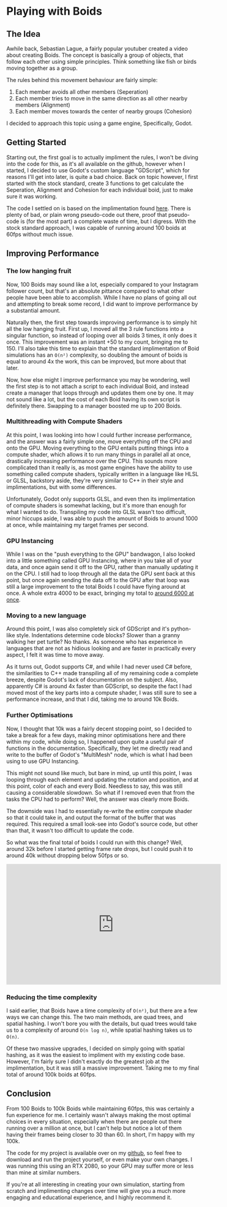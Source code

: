 # Playing with Boids


## The Idea

Awhile back, Sebastian Lague, a fairly popular youtuber created a video about creating Boids. The concept is basically a group of objects, that follow each other using simple principles. Think something like fish or birds moving together as a group.

The rules behind this movement behaviour are fairly simple:

1. Each member avoids all other members (Seperation)
2. Each member tries to move in the same direction as all other nearby members (Alignment)
3. Each member moves towards the center of nearby groups (Cohesion)

I decided to approach this topic using a game engine, Specifically, Godot.


## Getting Started

Starting out, the first goal is to actually impliment the rules, I won't be diving into the code for this, as it's all available on the github, however when I started, I decided to use Godot's custom language "GDScript", which for reasons I'll get into later, is quite a bad choice. Back on topic however, I first started with the stock standard, create 3 functions to get calculate the Seperation, Alignment and Cohesion for each individual boid, just to make sure it was working.

The code I settled on is based on the implimentation found [here](https://vanhunteradams.com/Pico/Animal_Movement/Boids-algorithm.html). There is plenty of bad, or plain wrong pseudo-code out there, proof that pseudo-code is (for the most part) a complete waste of time, but I digress. With the stock standard approach, I was capable of running around 100 boids at 60fps without much issue.


## Improving Performance

### The low hanging fruit

Now, 100 Boids may sound like a lot, especially compared to your Instagram follower count, but that's an absolute pittance compared to what other people have been able to accomplish. While I have no plans of going all out and attempting to break some record, I did want to improve performance by a substantial amount.

Naturally then, the first step towards improving performance is to simply hit all the low hanging fruit. First up, I moved all the 3 rule functions into a singular function, so instead of looping over all boids 3 times, it only does it once. This improvement was an instant +50 to my count, bringing me to 150. I'll also take this time to explain that the standard implimentation of Boid simulations has an `O(n²)` complexity, so doubling the amount of boids is equal to around 4x the work, this can be improved, but more about that later.

Now, how else might I improve performance you may be wondering, well the first step is to not attach a script to each individual Boid, and instead create a manager that loops through and updates them one by one. It may not sound like a lot, but the cost of each Boid having its own script is definitely there. Swapping to a manager boosted me up to 200 Boids.


### Multithreading with Compute Shaders

At this point, I was looking into how I could further increase performance, and the answer was a fairly simple one, move everything off the CPU and onto the GPU. Moving everything to the GPU entails putting things into a compute shader, which allows it to run many things in parallel all at once, drastically increasing performance over the CPU. This sounds more complicated than it really is, as most game engines have the ability to use something called compute shaders, typically written in a language like HLSL or GLSL, backstory aside, they're very similar to C++ in their style and implimentations, but with some differences.

Unfortunately, Godot only supports GLSL, and even then its implimentation of compute shaders is somewhat lacking, but it's more than enough for what I wanted to do. Transpiling my code into GLSL wasn't too difficult, minor hiccups aside, I was able to push the amount of Boids to around 1000 at once, while maintaining my target frames per second.


### GPU Instancing

While I was on the "push everything to the GPU" bandwagon, I also looked into a little something called GPU Instancing, where in you take all of your data, and once again send it off to the GPU, rather than manually updating it on the CPU. I still had to loop through all the data the GPU sent back at this point, but once again sending the data off to the GPU after that loop was still a large improvement to the total Boids I could have flying around at once. A whole extra 4000 to be exact, bringing my total to [around 6000 at once](https://youtu.be/ckOERwvr7KM).


### Moving to a new language

Around this point, I was also completely sick of GDScript and it's python-like style. Indentations determine code blocks? Slower than a granny walking her pet turtle? No thanks. As someone who has experience in languages that are not as hidious looking and are faster in practically every aspect, I felt it was time to move away.

As it turns out, Godot supports C#, and while I had never used C# before, the similarities to C++ made transpiling all of my remaining code a complete breeze, despite Godot's lack of documentation on the subject. Also, apparently C# is around 4x faster than GDScript, so despite the fact I had moved most of the key parts into a compute shader, I was still sure to see a performance increase, and that I did, taking me to around 10k Boids.


### Further Optimisations

Now, I thought that 10k was a fairly decent stopping point, so I decided to take a break for a few days, making minor optimisations here and there within my code, while doing so, I happened upon quite a useful pair of functions in the documentation. Specifically, they let me directly read and write to the buffer of Godot's "MultiMesh" node, which is what I had been using to use GPU Instancing.

This might not sound like much, but bare in mind, up until this point, I was looping through each element and updating the rotation and position, and at this point, color of each and every Boid. Needless to say, this was still causing a considerable slowdown. So what if I removed even that from the tasks the CPU had to perform? Well, the answer was clearly more Boids.

The downside was I had to essentially re-write the entire compute shader so that it could take in, and output the format of the buffer that was required. This required a small look-see into Godot's source code, but other than that, it wasn't too difficult to update the code.

So what was the final total of boids I could run with this change? Well, around 32k before I started getting frame rate drops, but I could push it to around 40k without dropping below 50fps or so.


<iframe width="560" height="315" src="https://www.youtube.com/embed/tsX_pB530Yg?si=8Ovrk90_fVxLepCN" title="YouTube Video Player" frameborder="0" allow="accelerometer; encrypted-media; gyroscope; picture-in-picture; web-share" allowfullscreen></iframe>


### Reducing the time complexity

I said earlier, that Boids have a time complexity of `O(n²)`, but there are a few ways we can change this. The two main methods, are quad trees, and spatial hashing. I won't bore you with the details, but quad trees would take us to a complexity of around `O(n log n)`, while spatial hashing takes us to `O(n)`.

Of these two massive upgrades, I decided on simply going with spatial hashing, as it was the easiest to impliment with my existing code base. However, I'm fairly sure I didn't exactly do the greatest job at the implimentation, but it was still a massive improvement. Taking me to my final total of around 100k boids at 60fps.


## Conclusion

From 100 Boids to 100k Boids while maintaining 60fps, this was certainly a fun experience for me. I certainly wasn't always making the most optimal choices in every situation, especially when there are people out there running over a million at once, but I can't help but notice a lot of them having their frames being closer to 30 than 60. In short, I'm happy with my 100k.

The code for my project is available over on my [github](https://github.com/Multarix/Boids-Compute-Shader/tree/master), so feel free to download and run the project yourself, or even make your own changes. I was running this using an RTX 2080, so your GPU may suffer more or less than mine at similar numbers.

If you're at all interesting in creating your own simulation, starting from scratch and implimenting changes over time will give you a much more engaging and educational experience, and I highly recommend it.
